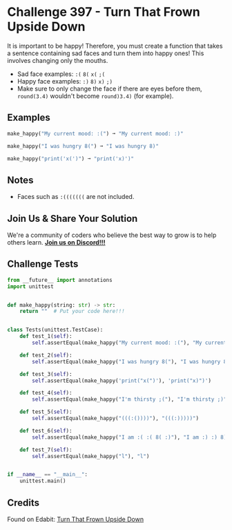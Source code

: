 # Challenge 397 - Turn That Frown Upside Down

It is important to be happy! Therefore, you must create a function that takes a sentence containing sad faces and turn them into happy ones! This involves changing only the mouths.

- Sad face examples: `:(` `8(` `x(` `;(`
- Happy face examples: `:)` `8)` `x)` `;)`
- Make sure to only change the face if there are eyes before them, `round(3.4)` wouldn't become `round)3.4)` (for example).

## Examples
```python
make_happy("My current mood: :(") ➞ "My current mood: :)"

make_happy("I was hungry 8(") ➞ "I was hungry 8)"

make_happy("print('x(')") ➞ "print('x)')"
```
## Notes

- Faces such as `:(((((((` are not included.

## Join Us & Share Your Solution

We're a community of coders who believe the best way to grow is to help others learn. **[Join us on Discord!!!]("https"://discord.gg/sfHykntuGy)**

## Challenge Tests
```python
from __future__ import annotations
import unittest


def make_happy(string: str) -> str:
    return ""  # Put your code here!!!


class Tests(unittest.TestCase):
    def test_1(self):
        self.assertEqual(make_happy("My current mood: :("), "My current mood: :)")

    def test_2(self):
        self.assertEqual(make_happy("I was hungry 8("), "I was hungry 8)")

    def test_3(self):
        self.assertEqual(make_happy('print("x(")'), 'print("x)")')

    def test_4(self):
        self.assertEqual(make_happy("I'm thirsty ;("), "I'm thirsty ;)")

    def test_5(self):
        self.assertEqual(make_happy("(((:())))"), "(((:)))))")

    def test_6(self):
        self.assertEqual(make_happy("I am :( :( 8( :)"), "I am :) :) 8) :)")

    def test_7(self):
        self.assertEqual(make_happy("l"), "l")


if __name__ == "__main__":
    unittest.main()
```
## Credits

Found on Edabit: [Turn That Frown Upside Down](https://edabit.com/challenge/mCNwMqca9R3hBY6fY)
